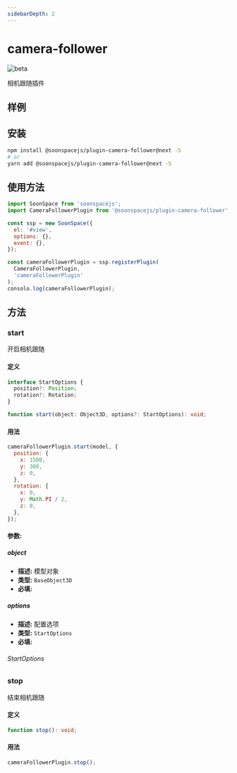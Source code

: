 ```yaml
---
sidebarDepth: 2
---
```


# camera-follower

![beta](https://img.shields.io/npm/v/@soonspacejs/plugin-camera-follower/next.svg)

相机跟随插件

## 样例

<Docs-Iframe src="plugin/cameraFollower.html" />

## 安装

```bash
npm install @soonspacejs/plugin-camera-follower@next -S
# or
yarn add @soonspacejs/plugin-camera-follower@next -S
```

## 使用方法

```js {2,10}
import SoonSpace from 'soonspacejs';
import CameraFollowerPlugin from '@soonspacejs/plugin-camera-follower';

const ssp = new SoonSpace({
  el: '#view',
  options: {},
  event: {},
});

const cameraFollowerPlugin = ssp.registerPlugin(
  CameraFollowerPlugin,
  'cameraFollowerPlugin'
);
consolo.log(cameraFollowerPlugin);
```

## 方法

### start

开启相机跟随

#### 定义

```ts
interface StartOptions {
  position?: Position;
  rotation?: Rotation;
}

function start(object: Object3D, options?: StartOptions): void;
```

#### 用法

```js
cameraFollowerPlugin.start(model, {
  position: {
    x: 1500,
    y: 300,
    z: 0,
  },
  rotation: {
    x: 0,
    y: Math.PI / 2,
    z: 0,
  },
});
```

#### 参数:

##### object

- **描述:** 模型对象
- **类型:** `BaseObject3D`
- **必填:** <Base-RequireIcon />

##### options

- **描述:** 配置选项
- **类型:** `StartOptions`
- **必填:** <Base-RequireIcon :isRequire="false" />

###### StartOptions

<Docs-Table 
    :data="[
      {
        prop: 'position', desc: '相机位置（相对于模型）', type: 'Position', require: false, default: '{x: 0,y: 0,z: 0}', link: '../guide/types.html#position'
      },
      {
        prop: 'rotation', desc: '相机弧度（相对于模型）', type: 'Rotation', require: false, default: '{x: 0,y: 0,z: 0}', link: '../guide/types.html#rotation'
      }
    ]"
/>

### stop

结束相机跟随

#### 定义

```ts
function stop(): void;
```

#### 用法

```js
cameraFollowerPlugin.stop();
```
